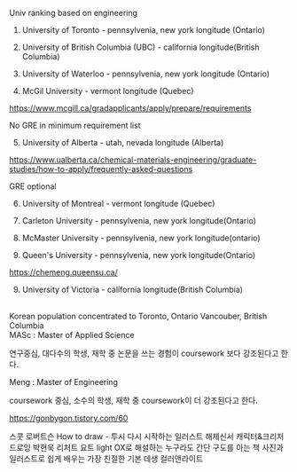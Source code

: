 Univ ranking based on engineering

1. University of Toronto  			 - pennsylvenia, new york longitude (Ontario)

2. University of British Columbia (UBC) 	  -  california longitude(British Columbia)

3. University of Waterloo  			 -   pennsylvenia, new york longitude (Ontario)

4. McGil University				-  vermont longitude (Quebec)

<https://www.mcgill.ca/gradapplicants/apply/prepare/requirements>

No GRE in minimum requirement list
<br/>

5. University of Alberta 			-  utah, nevada longitude (Alberta)

https://www.ualberta.ca/chemical-materials-engineering/graduate-studies/how-to-apply/frequently-asked-questions

GRE optional


6. University of Montreal 			-   vermont longitude (Quebec)

7. Carleton University 				-  pennsylvenia, new york longitude(Ontario)

7. McMaster University 				-  pennsylvenia, new york longitude(ontario)

9. Queen's University  				-  pennsylvenia, new york longitude(Ontario)

<https://chemeng.queensu.ca/>

9. University of Victoria 			-  california longitude(British Columbia)

<br/>
Korean population concentrated to
Toronto, Ontario
Vancouber, British Columbia

<br/>
MASc : Master of Applied Science

연구중심, 대다수의 학생, 재학 중 논문을 쓰는 경험이 coursework 보다 강조된다고 한다.
<br/>

Meng : Master of Engineering

coursework  중심, 소수의 학생, 재학 중 coursework이 더 강조된다고 한다.

<https://gonbygon.tistory.com/60>

스콧 로버트슨 How to draw - 투시
다시 시작하는 일러스트 해체신서
캐릭터&크리처 드로잉 박현욱
리처트 요트 light
OX로 해설하는 누구라도 간단 구도를 아는 책
사진과 일러스트로 쉽게 배우는 가장 친절한 기본 데생
컬러앤라이트
